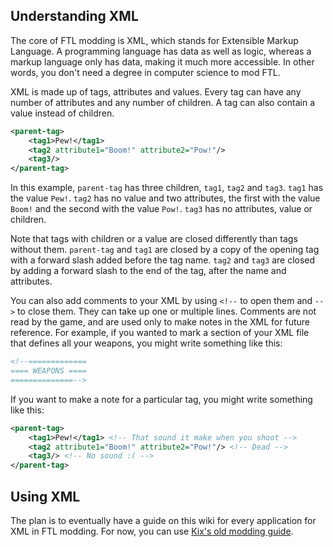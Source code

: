 ## Understanding XML

The core of FTL modding is XML, which stands for Extensible Markup Language. A programming language has data as well as logic, whereas a markup language only has data, making it much more accessible. In other words, you don't need a degree in computer science to mod FTL.

XML is made up of tags, attributes and values. Every tag can have any number of attributes and any number of children. A tag can also contain a value instead of children.

```xml
<parent-tag>
    <tag1>Pew!</tag1>
    <tag2 attribute1="Boom!" attribute2="Pow!"/>
    <tag3/>
</parent-tag>
```

In this example, `parent-tag` has three children, `tag1`, `tag2` and `tag3`. `tag1` has the value `Pew!`. `tag2` has no value and two attributes, the first with the value `Boom!` and the second with the value `Pow!`. `tag3` has no attributes, value or children.

Note that tags with children or a value are closed differently than tags without them. `parent-tag` and `tag1` are closed by a copy of the opening tag with a forward slash added before the tag name. `tag2` and `tag3` are closed by adding a forward slash to the end of the tag, after the name and attributes.

You can also add comments to your XML by using `<!--` to open them and `-->` to close them. They can take up one or multiple lines. Comments are not read by the game, and are used only to make notes in the XML for future reference. For example, if you wanted to mark a section of your XML file that defines all your weapons, you might write something like this:

```xml
<!--=============
==== WEAPONS ====
==============-->
```

If you want to make a note for a particular tag, you might write something like this:

```xml
<parent-tag>
    <tag1>Pew!</tag1> <!-- That sound it make when you shoot -->
    <tag2 attribute1="Boom!" attribute2="Pow!"/> <!-- Dead -->
    <tag3/> <!-- No sound :( -->
</parent-tag>
```

## Using XML

The plan is to eventually have a guide on this wiki for every application for XML in FTL modding. For now, you can use [Kix's old modding guide](<https://docs.google.com/document/d/1MZ-LbQdQ9qG2eNDbAVk6rfabbKJi4_fAV-ARA6IHw2M>).
